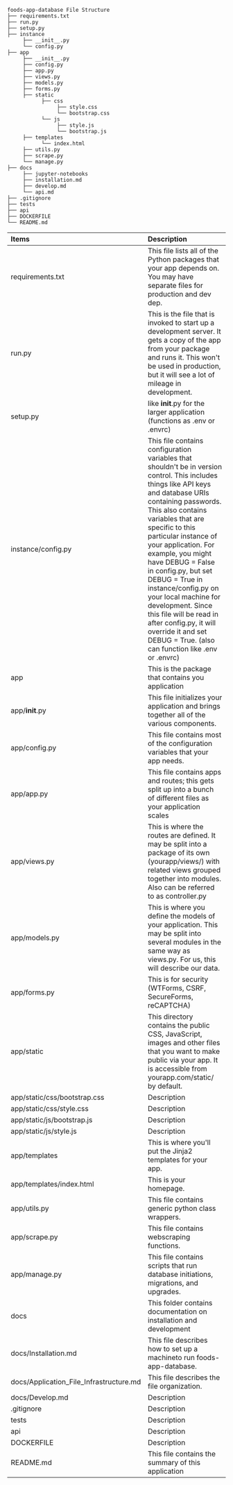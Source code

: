 ```
foods-app-database File Structure
├── requirements.txt
├── run.py
├── setup.py
├── instance
     ├── __init__.py
     └── config.py
├── app
     ├── __init__.py
     ├── config.py
     ├── app.py
     ├── views.py
     ├── models.py
     ├── forms.py
     ├── static
           ├── css
                ├── style.css
                └── bootstrap.css
           └── js
                ├── style.js
                └── bootstrap.js
     ├── templates
           └── index.html
     ├── utils.py
     ├── scrape.py
     └── manage.py
├── docs
     ├── jupyter-notebooks
     ├── installation.md
     ├── develop.md
     └── api.md
├── .gitignore
├── tests
├── api
├── DOCKERFILE
└── README.md
```

| Items                        | Description                                              |
| :--------------------------- | :------------------------------------------------------- |
| requirements.txt             | This file lists all of the Python packages that your app depends on. You may have separate files for production and dev dep. |
| run.py                       | This is the file that is invoked to start up a development server. It gets a copy of the app from your package and runs it. This won't be used in production, but it will see a lot of mileage in development. |
| setup.py                     | like __init__.py for the larger application (functions as .env or .envrc) |
| instance/config.py           | This file contains configuration variables that shouldn't be in version control. This includes things like API keys and database URIs containing passwords. This also contains variables that are specific to this particular instance of your application. For example, you might have DEBUG = False in config.py, but set DEBUG = True in instance/config.py on your local machine for development. Since this file will be read in after config.py, it will override it and set DEBUG = True. (also can function like .env or .envrc) |
| app                          | This is the package that contains you application |
| app/__init__.py              | This file initializes your application and brings together all of the various components. |
| app/config.py                | This file contains most of the configuration variables that your app needs. |
| app/app.py                   | This file contains apps and routes; this gets split up into a bunch of different files as your application scales |
| app/views.py                 | This is where the routes are defined. It may be split into a package of its own (yourapp/views/) with related views grouped together into modules.  Also can be referred to as controller.py |
| app/models.py                | This is where you define the models of your application. This may be split into several modules in the same way as views.py.  For us, this will describe our data. |
| app/forms.py                 | This is for security (WTForms, CSRF, SecureForms, reCAPTCHA) |
| app/static                   | This directory contains the public CSS, JavaScript, images and other files that you want to make public via your app. It is accessible from yourapp.com/static/ by default. |
| app/static/css/bootstrap.css | Description |
| app/static/css/style.css     | Description |
| app/static/js/bootstrap.js   | Description |
| app/static/js/style.js       | Description |
| app/templates                | This is where you'll put the Jinja2 templates for your app. |
| app/templates/index.html     | This is your homepage. |
| app/utils.py                 | This file contains generic python class wrappers. |
| app/scrape.py                | This file contains webscraping functions. |
| app/manage.py                | This file contains scripts that run database initiations, migrations, and upgrades. |
| docs                         | This folder contains documentation on installation and development
| docs/Installation.md         | This file describes how to set up a machineto run foods-app-database.
| docs/Application_File_Infrastructure.md | This file describes the file organization. |
| docs/Develop.md              | Description |
| .gitignore                   | Description |
| tests                        | Description |
| api                          | Description |
| DOCKERFILE                   | Description |
| README.md                    | This file contains the summary of this application
